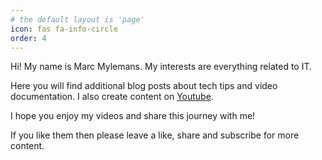 ```yaml
---
# the default layout is 'page'
icon: fas fa-info-circle
order: 4
---
```


Hi! My name is Marc Mylemans. My interests are everything related to IT.

Here you will find additional blog posts about tech tips and video documentation. I also create content on [Youtube](https://www.youtube.com/@marcmylemans).

I hope you enjoy my videos and share this journey with me!

If you like them then please leave a like, share and subscribe for more content.
